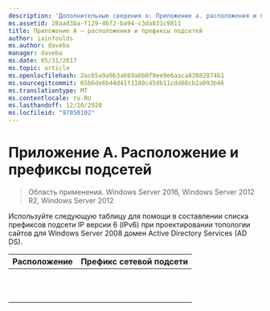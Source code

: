 ```yaml
---
description: 'Дополнительные сведения о: Приложение а. расположения и префиксы подсети'
ms.assetid: 28aad3ba-f129-46f2-ba94-c3da831c9811
title: Приложение A — расположения и префиксы подсетей
author: iainfoulds
ms.author: daveba
manager: daveba
ms.date: 05/31/2017
ms.topic: article
ms.openlocfilehash: 2ac65a9a9b3a669a6b0f9ee9e6aaca83882874b1
ms.sourcegitcommit: 65b6de6b44d41f1180c45db11cdd60cb2a093b46
ms.translationtype: MT
ms.contentlocale: ru-RU
ms.lasthandoff: 12/10/2020
ms.locfileid: "97050102"
---
```

# <a name="appendix-a-locations-and-subnet-prefixes"></a>Приложение А. Расположение и префиксы подсетей

>Область применения. Windows Server 2016, Windows Server 2012 R2, Windows Server 2012

Используйте следующую таблицу для помощи в составлении списка префиксов подсети IP версии 6 (IPv6) при проектировании топологии сайтов для Windows Server 2008 домен Active Directory Services (AD DS).

|Расположение|Префикс сетевой подсети|
|------------|-------------------------|
|||
|||
|||
|||
|||
|||
|||
|||
|||
|||
|||



